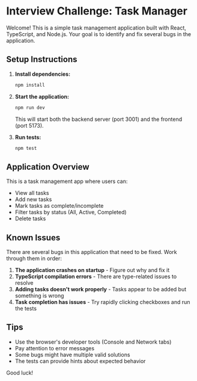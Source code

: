 # Interview Challenge: Task Manager

Welcome! This is a simple task management application built with React, TypeScript, and Node.js. Your goal is to identify and fix several bugs in the application.

## Setup Instructions

1. **Install dependencies:**
   ```bash
   npm install
   ```

2. **Start the application:**
   ```bash
   npm run dev
   ```

   This will start both the backend server (port 3001) and the frontend (port 5173).

3. **Run tests:**
   ```bash
   npm test
   ```

## Application Overview

This is a task management app where users can:
- View all tasks
- Add new tasks
- Mark tasks as complete/incomplete
- Filter tasks by status (All, Active, Completed)
- Delete tasks

## Known Issues

There are several bugs in this application that need to be fixed. Work through them in order:

1. **The application crashes on startup** - Figure out why and fix it
2. **TypeScript compilation errors** - There are type-related issues to resolve
3. **Adding tasks doesn't work properly** - Tasks appear to be added but something is wrong
4. **Task completion has issues** - Try rapidly clicking checkboxes and run the tests

## Tips

- Use the browser's developer tools (Console and Network tabs)
- Pay attention to error messages
- Some bugs might have multiple valid solutions
- The tests can provide hints about expected behavior

Good luck!